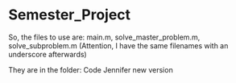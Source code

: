 # Semester_Project
So, the files to use are: main.m, solve_master_problem.m, solve_subproblem.m
(Attention, I have the same filenames with an underscore afterwards)

They are in the folder: Code Jennifer new version

